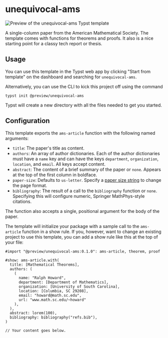 # unequivocal-ams

![Preview of the unequivocal-ams Typst template](https://github.com/typst/templates/raw/main/unequivocal-ams/template/thumbnail.png)

A single-column paper from the American Mathematical Society. The template comes
with functions for theorems and proofs. It also is a nice starting point for a
classy tech report or thesis.

## Usage

You can use this template in the Typst web app by clicking "Start from template"
on the dashboard and searching for `unequivocal-ams`.

Alternatively, you can use the CLI to kick this project off using the command
```
typst init @preview/unequivocal-ams
```

Typst will create a new directory with all the files needed to get you started.

## Configuration

This template exports the `ams-article` function with the following named arguments:

- `title`: The paper's title as content.
- `authors`: An array of author dictionaries. Each of the author dictionaries
  must have a `name` key and can have the keys `department`, `organization`,
  `location`, and `email`. All keys accept content.
- `abstract`: The content of a brief summary of the paper or `none`. Appears at
  the top of the first column in boldface.
- `paper-size`: Defaults to `us-letter`. Specify a [paper size
  string](https://typst.app/docs/reference/layout/page/#parameters-paper) to
  change the page format.
- `bibliography`: The result of a call to the `bibliography` function or `none`.
  Specifying this will configure numeric, Springer MathPhys-style citations.

The function also accepts a single, positional argument for the body of the
paper.

The template will initialize your package with a sample call to the `ams-article`
function in a show rule. If you, however, want to change an existing project to
use this template, you can add a show rule like this at the top of your file:

```typ
#import "@preview/unequivocal-ams:0.1.0": ams-article, theorem, proof

#show: ams-article.with(
  title: [Mathematical Theorems],
  authors: (
    (
      name: "Ralph Howard",
      department: [Department of Mathematics],
      organization: [University of South Carolina],
      location: [Columbia, SC 29208],
      email: "howard@math.sc.edu",
      url: "www.math.sc.edu/~howard"
    ),
  ),
  abstract: lorem(100),
  bibliography: bibliography("refs.bib"),
)

// Your content goes below.
```
